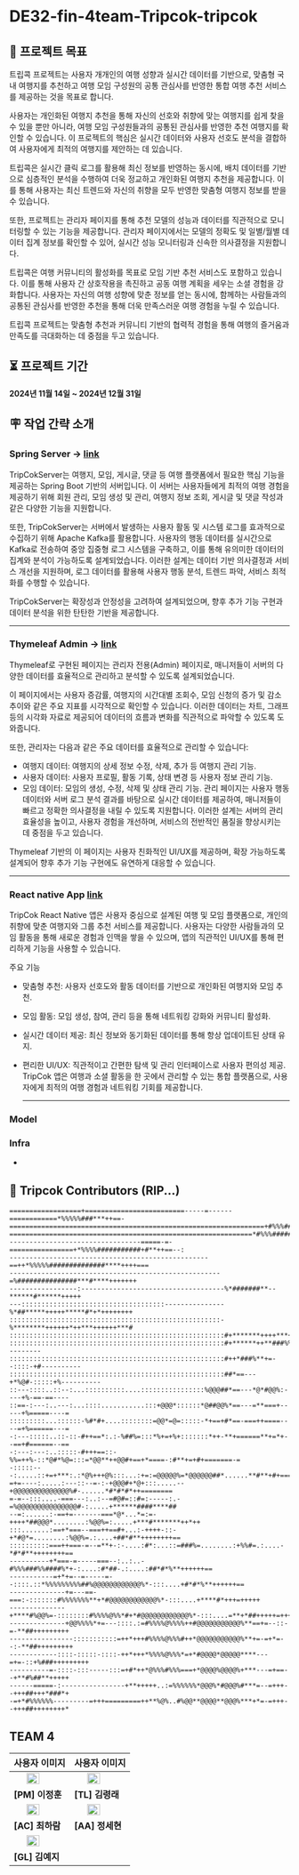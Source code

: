 # **DE32-fin-4team-Tripcok-tripcok**

## **📌 프로젝트 목표**
트립콕 프로젝트는 사용자 개개인의 여행 성향과 실시간 데이터를 기반으로, 맞춤형 국내 여행지를 추천하고 여행 모임 구성원의 공통 관심사를 반영한 통합 여행 추천 서비스를 제공하는 것을 목표로 합니다.

사용자는 개인화된 여행지 추천을 통해 자신의 선호와 취향에 맞는 여행지를 쉽게 찾을 수 있을 뿐만 아니라, 여행 모임 구성원들과의 공통된 관심사를 반영한 추천 여행지를 확인할 수 있습니다. 이 프로젝트의 핵심은 실시간 데이터와 사용자 선호도 분석을 결합하여 사용자에게 최적의 여행지를 제안하는 데 있습니다.

트립콕은 실시간 클릭 로그를 활용해 최신 정보를 반영하는 동시에, 배치 데이터를 기반으로 심층적인 분석을 수행하여 더욱 정교하고 개인화된 여행지 추천을 제공합니다. 이를 통해 사용자는 최신 트렌드와 자신의 취향을 모두 반영한 맞춤형 여행지 정보를 받을 수 있습니다.

또한, 프로젝트는 관리자 페이지를 통해 추천 모델의 성능과 데이터를 직관적으로 모니터링할 수 있는 기능을 제공합니다. 관리자 페이지에서는 모델의 정확도 및 일별/월별 데이터 집계 정보를 확인할 수 있어, 실시간 성능 모니터링과 신속한 의사결정을 지원합니다.

트립콕은 여행 커뮤니티의 활성화를 목표로 모임 기반 추천 서비스도 포함하고 있습니다. 이를 통해 사용자 간 상호작용을 촉진하고 공동 여행 계획을 세우는 소셜 경험을 강화합니다. 사용자는 자신의 여행 성향에 맞춘 정보를 얻는 동시에, 함께하는 사람들과의 공통된 관심사를 반영한 추천을 통해 더욱 만족스러운 여행 경험을 누릴 수 있습니다.

트립콕 프로젝트는 맞춤형 추천과 커뮤니티 기반의 협력적 경험을 통해 여행의 즐거움과 만족도를 극대화하는 데 중점을 두고 있습니다.

## **⏳ 프로젝트 기간**
**2024년 11월 14일 ~ 2024년 12월 31일**

## **🪧 작업 간략 소개**

### Spring Server -> [link](https://github.com/TripCok/TripCok_server)
TripCokServer는 여행지, 모임, 게시글, 댓글 등 여행 플랫폼에서 필요한 핵심 기능을 제공하는 Spring Boot 기반의 서버입니다. 이 서버는 사용자들에게 최적의 여행 경험을 제공하기 위해 회원 관리, 모임 생성 및 관리, 여행지 정보 조회, 게시글 및 댓글 작성과 같은 다양한 기능을 지원합니다.

또한, TripCokServer는 서버에서 발생하는 사용자 활동 및 시스템 로그를 효과적으로 수집하기 위해 Apache Kafka를 활용합니다. 사용자의 행동 데이터를 실시간으로 Kafka로 전송하여 중앙 집중형 로그 시스템을 구축하고, 이를 통해 유의미한 데이터의 집계와 분석이 가능하도록 설계되었습니다. 이러한 설계는 데이터 기반 의사결정과 서비스 개선을 지원하며, 로그 데이터를 활용해 사용자 행동 분석, 트렌드 파악, 서비스 최적화를 수행할 수 있습니다.

TripCokServer는 확장성과 안정성을 고려하여 설계되었으며, 향후 추가 기능 구현과 데이터 분석을 위한 탄탄한 기반을 제공합니다.

  ---

### Thymeleaf Admin -> [link](https://github.com/TripCok/TripCok_server/tree/0.2-dev/src/main/resources/templates)
Thymeleaf로 구현된 페이지는 관리자 전용(Admin) 페이지로, 매니저들이 서버의 다양한 데이터를 효율적으로 관리하고 분석할 수 있도록 설계되었습니다.

이 페이지에서는 사용자 증감률, 여행지의 시간대별 조회수, 모임 신청의 증가 및 감소 추이와 같은 주요 지표를 시각적으로 확인할 수 있습니다. 이러한 데이터는 차트, 그래프 등의 시각화 자료로 제공되어 데이터의 흐름과 변화를 직관적으로 파악할 수 있도록 도와줍니다.

또한, 관리자는 다음과 같은 주요 데이터를 효율적으로 관리할 수 있습니다:

- 여행지 데이터: 여행지의 상세 정보 수정, 삭제, 추가 등 여행지 관리 기능.
- 사용자 데이터: 사용자 프로필, 활동 기록, 상태 변경 등 사용자 정보 관리 기능.
- 모임 데이터: 모임의 생성, 수정, 삭제 및 상태 관리 기능.
관리 페이지는 사용자 행동 데이터와 서버 로그 분석 결과를 바탕으로 실시간 데이터를 제공하여, 매니저들이 빠르고 정확한 의사결정을 내릴 수 있도록 지원합니다. 이러한 설계는 서버의 관리 효율성을 높이고, 사용자 경험을 개선하며, 서비스의 전반적인 품질을 향상시키는 데 중점을 두고 있습니다.

Thymeleaf 기반의 이 페이지는 사용자 친화적인 UI/UX를 제공하며, 확장 가능하도록 설계되어 향후 추가 기능 구현에도 유연하게 대응할 수 있습니다.

  ---
  
### React native App [link](https://github.com/TripCok/TripCok_App)
TripCok React Native 앱은 사용자 중심으로 설계된 여행 및 모임 플랫폼으로, 개인의 취향에 맞춘 여행지와 그룹 추천 서비스를 제공합니다. 사용자는 다양한 사람들과의 모임 활동을 통해 새로운 경험과 인맥을 쌓을 수 있으며, 앱의 직관적인 UI/UX를 통해 편리하게 기능을 사용할 수 있습니다.

주요 기능
- 맞춤형 추천: 사용자 선호도와 활동 데이터를 기반으로 개인화된 여행지와 모임 추천.
- 모임 활동: 모임 생성, 참여, 관리 등을 통해 네트워킹 강화와 커뮤니티 활성화.
- 실시간 데이터 제공: 최신 정보와 동기화된 데이터를 통해 항상 업데이트된 상태 유지.
- 편리한 UI/UX: 직관적이고 간편한 탐색 및 관리 인터페이스로 사용자 편의성 제공.
TripCok 앱은 여행과 소셜 활동을 한 곳에서 관리할 수 있는 통합 플랫폼으로, 사용자에게 최적의 여행 경험과 네트워킹 기회를 제공합니다.

  ---
  
### Model

### Infra


- 



## **👥 Tripcok Contributors (RIP...)**

```plaintext
==================+=========================-----=------============*%%%%%###***++==-
================================================================+#%%%####%###*+++=-:.
=============================================================*#%%%#######%*#**++=-:..
---------------------------------=====-=-================+*%%%%###########+#**++==--:
--------------------------------------------------==++*%%%%%##############****++++===
-----------------------------------------------------=%###############***#****+++++++
-----------------:------------------------------------%*#######**--******#******+++++
---::::::::::::::::::::::::::::::::::::---------------%*##*****+++++*****#*+*++++++++
:::::::::::::::::::::::::::::::::::::::::::::::::::::-%********++++++*++***++++++***#
::::::::::::::::::::::::::::::::::::::::::::::::::::::#+*******++++***+++***##%%#*===
::::::::::::::::::::::::::::::::::::::::::::::::::::::#+******++**###%%#+*#=---------
::::::::::::::::::::::::::::::::::::::::::::::::::::::#++*###%**+=--::::-+#----------
::::::::::::::::::::::::::::::::::::::::::::::::::::::##*==---+*%@#-:::::+%----------
::---::::..::--:...::::::::::....::::::::::::::::%@@@##*==---*@*#@@%:----+%-==-==----
::==-:---:..---:...::::...........:::+@@@*::::::*@##@@%*==---=**===+-----+%=====----=
:::::::::...::::::-%#*#+....::::::::=@@*=@=:::::-*+==+#*==-===++====----=+%======---=
-:---:::::..::-::-#++==*:.:-%##%=:::*%+=+%+:::::::*++-**+======**+=*+--==+#======--==
-:---:---:..:::::-#+++==::-%%=++%-::*@#*%@=:::=*@@**++@@#+==+*====-:#**+=+#+=======-=
-:::::---:.....::+=+***:.:*@%+++@%:::...:+=:=@@@@@%=*@@@@@@##*......**#**+#+========-
=+=----:.....:---::--=-:-+@@@#+*@+:::.....--+@@@@@@@@@@@@@@%#-......*#*#*#*++========
=-=--:::....-===---:..:--=#@#=::#=:-----:.-=%@@@@@@@@@@@@@@@#-:.....+******####****##
--=:......:-==+=-------===*@*...*=:=-++++*##@@@*........:%@@%=:.....+***#*******++*++
:::.......:==+*===--===++==#+...:-++++-::-+*#@*=........:%@@%=.:....+##*#**++++++++==
::::::::::===++===-=--=**+-:-....:#*:...::=###%=........:+%%#=.:....-*#*#**++++++++==
----------+*===-=-----===--:..:..-#%%%###%%####%*+-:....:#*##-.:....:##*#*%**++++++==
-----------=+*+=--=-----=--::::.::*%%%%%%%%%##%@@@@@@@@@@@@%*-:::....+#*#*%**++++++==
--------------+=---==-===:-:::::::#%%%%%%%**+*#@@@@@@@@@@@@%*-:::....+****#*+++=+++++
--------------+****#%@@%=-::::::::#%%%%@%%*#+*#@@@@@@@@@@@@%*-:::....=**+*##+++++=+++
--------------+@@%%%%*+=---::::.:=#%%%%@%%%%++#@@@@@@@@@@@%**==+=--::-=-**##+++++++++
----------------:::::::::::=++*+++#%%%%@%%%#++*@@@@@@@@@@@%**+=-=+*=--:-**##+++++++++
------------::::-:::::-::::-++*+++*%%%%@%%%*=+*#@@@@*@@@@@****---=+=-::+%###+++++++++
----------=-::::-:::-----:::=+#*++*@%%%#%%%===+*@@@@%@@@@%+***---=+==--+**#%##**+++++
------=====-:----------------+**+++++..:=%%%%%%*@@@%*#@@@%#***=--=+++--+++##+++*###*+
-=+*#%%%%%%---------=+++=========++**%@%..#%@@**@@@@**@@@%***+*=-=+++--+++##++++++++*
```

## TEAM 4

| 사용자 이미지 | 사용자 이미지 |
|----------------|----------------|
| <img src="https://github.com/user-attachments/assets/1d9954e4-f162-4ff5-8acf-b749fb1d5cd0" width="50%" style="display:block; margin:auto;"> | <img src="https://github.com/user-attachments/assets/faebaeaf-1722-4a10-a398-1fba10ecc2a3" width="50%" style="display:block; margin:auto;"> |
| **[PM] 이정훈** | **[TL] 김령래** |
| <img src="https://github.com/user-attachments/assets/1317f516-941b-4258-9f44-b23f40546cea" width="50%" style="display:block; margin:auto;"> | <img src="https://github.com/user-attachments/assets/18292e29-8bab-4c65-abd0-fadf6e253d02" width="50%" style="display:block; margin:auto;"> |
| **[AC] 최하람** | **[AA] 정세현** |
| <img src="https://github.com/user-attachments/assets/6c572c13-2f18-4c4b-bd04-91cadbc727cd" width="50%" style="display:block; margin:auto;"> |  |
| **[GL] 김예지** | |

